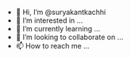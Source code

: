 - 👋 Hi, I’m @suryakantkachhi
- 👀 I’m interested in ...
- 🌱 I’m currently learning ...
- 💞️ I’m looking to collaborate on ...
- 📫 How to reach me ...

<!---
suryakantkachhi/suryakantkachhi is a ✨ special ✨ repository because its `README.md` (this file) appears on your GitHub profile.
You can click the Preview link to take a look at your changes.
--->

